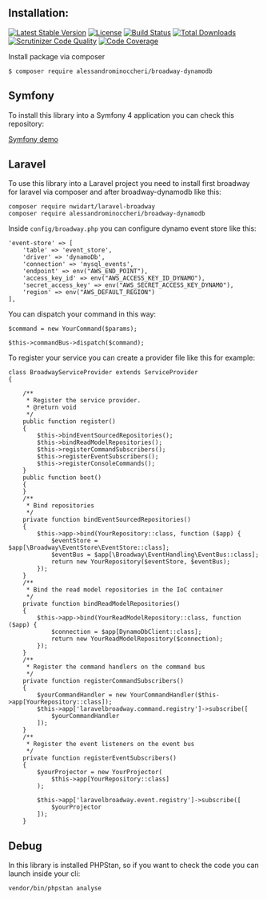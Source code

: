 Installation:
-------------

[![Latest Stable Version](https://poser.pugx.org/AlessandroMinoccheri/broadway-dynamodb/v/stable.svg)](https://packagist.org/packages/alessandrominoccheri/broadway-dynamodb)
[![License](https://poser.pugx.org/AlessandroMinoccheri/broadway-dynamodb/license.svg)](https://packagist.org/packages/alessandrominoccheri/broadway-dynamodb)
[![Build Status](https://api.travis-ci.org/AlessandroMinoccheri/broadway-dynamodb.png)](https://travis-ci.org/AlessandroMinoccheri/broadway-dynamodb)
[![Total Downloads](https://poser.pugx.org/AlessandroMinoccheri/broadway-dynamodb/d/total.png)](https://packagist.org/packages/alessandrominoccheri/broadway-dynamodb)
[![Scrutinizer Code Quality](https://scrutinizer-ci.com/g/AlessandroMinoccheri/broadway-dynamodb/badges/quality-score.png?b=master)](https://scrutinizer-ci.com/g/AlessandroMinoccheri/broadway-dynamodb/?branch=master)
[![Code Coverage](https://scrutinizer-ci.com/g/AlessandroMinoccheri/broadway-dynamodb/badges/coverage.png?b=master)](https://scrutinizer-ci.com/g/AlessandroMinoccheri/broadway-dynamodb/?branch=master)

Install package via composer

```
$ composer require alessandrominoccheri/broadway-dynamodb
```

## Symfony

To install this library into a Symfony 4 application you can check this repository:

[Symfony demo](https://github.com/AlessandroMinoccheri/broadway-dynamodb-demo)

## Laravel

To use this library into a Laravel project you need to install first broadway for laravel via composer and after broadway-dynamodb like this:

```
composer require nwidart/laravel-broadway
composer require alessandrominoccheri/broadway-dynamodb
```

Inside ```config/broadway.php``` you can configure dynamo event store like this:

```
'event-store' => [
    'table' => 'event_store',
    'driver' => 'dynamoDb',
    'connection' => 'mysql_events',
    'endpoint' => env("AWS_END_POINT"),
    'access_key_id' => env("AWS_ACCESS_KEY_ID_DYNAMO"),
    'secret_access_key' => env("AWS_SECRET_ACCESS_KEY_DYNAMO"),
    'region' => env("AWS_DEFAULT_REGION")
],
```

You can dispatch your command in this way:

```
$command = new YourCommand($params);

$this->commandBus->dispatch($command);
```
 
To register your service you can create a provider file like this for example:

```
class BroadwayServiceProvider extends ServiceProvider
{

    /**
     * Register the service provider.
     * @return void
     */
    public function register()
    {
        $this->bindEventSourcedRepositories();
        $this->bindReadModelRepositories();
        $this->registerCommandSubscribers();
        $this->registerEventSubscribers();
        $this->registerConsoleCommands();
    }
    public function boot()
    {
    }
    /**
     * Bind repositories
     */
    private function bindEventSourcedRepositories()
    {
        $this->app->bind(YourRepository::class, function ($app) {
            $eventStore = $app[\Broadway\EventStore\EventStore::class];
            $eventBus = $app[\Broadway\EventHandling\EventBus::class];
            return new YourRepository($eventStore, $eventBus);
        });
    }
    /**
     * Bind the read model repositories in the IoC container
     */
    private function bindReadModelRepositories()
    {
        $this->app->bind(YourReadModelRepository::class, function ($app) {
            $connection = $app[DynamoDbClient::class];
            return new YourReadModelRepository($connection);
        });
    }
    /**
     * Register the command handlers on the command bus
     */
    private function registerCommandSubscribers()
    {
        $yourCommandHandler = new YourCommandHandler($this->app[YourRepository::class]);
        $this->app['laravelbroadway.command.registry']->subscribe([
            $yourCommandHandler
        ]);
    }
    /**
     * Register the event listeners on the event bus
     */
    private function registerEventSubscribers()
    {
        $yourProjector = new YourProjector(
            $this->app[YourRepository::class]
        );

        $this->app['laravelbroadway.event.registry']->subscribe([
            $yourProjector
        ]);
    }
```

## Debug

In this library is installed PHPStan, so if you want to check the code you can launch inside your cli:

```
vendor/bin/phpstan analyse 
```
